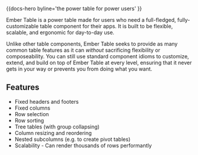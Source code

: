{{docs-hero
  byline='the power table for power users'
}}

Ember Table is a power table made for users who need a full-fledged,
fully-customizable table component for their apps. It is built to be flexible,
scalable, and ergonomic for day-to-day use.

Unlike other table components, Ember Table seeks to provide as many common table
features as it can _without_ sacrificing flexibility or composeability. You can
still use standard component idioms to customize, extend, and build on top of
Ember Table at every level, ensuring that it never gets in your way or prevents
you from doing what you want.

## Features

- Fixed headers and footers
- Fixed columns
- Row selection
- Row sorting
- Tree tables (with group collapsing)
- Column resizing and reordering
- Nested subcolumns (e.g. to create pivot tables)
- Scalability - Can render thousands of rows performantly
